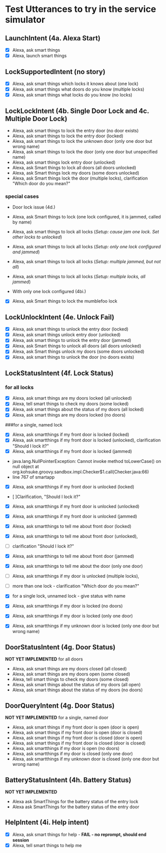 # Test Utterances to try in the service simulator

## LaunchIntent (4a. Alexa Start)
* [x] Alexa, ask smart things
* [x] Alexa, launch smart things

## LockSupportedIntent (no story)
* [x] Alexa, ask smart things which locks it knows about (one lock)
* [x] Alexa, ask smart things what doors do you know (multiple locks)
* [x] Alexa, ask smart things what locks do you know (no locks)

## LockLockIntent (4b. Single Door Lock and 4c. Multiple Door Lock)
* Alexa, ask smart things to lock the entry door (no door exists)
* Alexa, ask smart things to lock the entry door (locked)
* Alexa, ask smart things to lock the unknown door (only one door but wrong name)
* Alexa, ask smart things to lock the door (only one door but unspecified name)
* Alexa, ask smart things lock entry door (unlocked)
* Alexa, ask Smart things to lock all doors (all doors unlocked)
* Alexa, ask Smart things lock my doors (some doors unlocked)
* Alexa, ask Smart things lock the door (multiple locks), clarification "Which door do you mean?"

### special cases
* Door lock issue (4d.)
 * Alexa, ask Smart things to lock __<physical lock name>__ (one lock configured, it is jammed, called by name)
 * Alexa, ask smart things to lock all locks (_Setup: cause jam one lock. Set other locks to unlocked_)
 * Alexa, ask smart things to lock all locks (_Setup: only one lock configured and jammed_)
 * Alexa, ask smart things to lock all locks (_Setup: multiple jammed, but not all_)
 * Alexa, ask smart things to lock all locks (_Setup: multiple locks, all jammed_)

* With only one lock configured (4bi.)
 * [x] Alexa, ask Smart things to lock the mumblefoo lock

## LockUnlockIntent (4e. Unlock Fail)
* [x] Alexa, ask smart things to unlock the entry door (locked)
* [x] Alexa, ask smart things unlock entry door (unlocked)
* [x] Alexa, ask smart things to unlock the entry door (jammed)
* [x] Alexa, ask Smart things to unlock all doors (all doors unlocked)
* [x] Alexa, ask Smart things unlock my doors (some doors unlocked)
* [x] Alexa, ask smart things to unlock the door (no doors exists)

## LockStatusIntent (4f. Lock Status)
### for all locks
* [x] Alexa, ask smart things are my doors locked (all unlocked)
* [x] Alexa, tell smart things to check my doors (some locked)
* [x] Alexa, ask smart things about the status of my doors (all locked)
* [x] Alexa, ask smart things are my doors locked (no doors)

###for a single, named lock
* [x] Alexa, ask smartthings if my front door is locked (locked)
* [x] Alexa, ask smartthings if my front door is locked (unlocked), clarification "Should I lock it?"
* [x] Alexa, ask smartthings if my front door is locked (jammed)
 * java.lang.NullPointerException: Cannot invoke method toLowerCase() on null object
	at org.kohsuke.groovy.sandbox.impl.Checker$1.call(Checker.java:66)
 * line 767 of smartapp

* [x] Alexa, ask smartthings if my front door is unlocked (locked)
 * [ ]Clarification, "Should I lock it?"
* [x] Alexa, ask smartthings if my front door is unlocked (unlocked)
* [x] Alexa, ask smartthings if my front door is unlocked (jammed)
* [x] Alexa, ask smartthings to tell me about front door (locked)
* [x] Alexa, ask smartthings to tell me about front door (unlocked),
 * [ ] clarification "Should I lock it?"
* [x] Alexa, ask smartthings to tell me about front door (jammed)
* [x] Alexa, ask smartthings to tell me about the door (only one door)
* [ ] Alexa, ask smartthings if my door is unlocked (multiple locks),
 * [ ] more than one lock - clarification "Which door do you mean?"
 * [x] for a single lock, unnamed lock - give status with name
* [x] Alexa, ask smartthings if my door is locked (no doors)
* [x] Alexa, ask smartthings if my door is locked (only one door)
* [x] Alexa, ask smartthings if my unknown door is locked (only one door but wrong name)


## DoorStatusIntent (4g. Door Status)
**NOT YET IMPLEMENTED**
for all doors
* Alexa, ask smart things are my doors closed (all closed)
* Alexa, ask smart things are my doors open (some closed)
* Alexa, tell smart things to check my doors (some closed)
* Alexa, ask smart things about the status of my doors (all open)
* Alexa, ask smart things about the status of my doors (no doors)

## DoorQueryIntent (4g. Door Status)
**NOT YET IMPLEMENTED**
for a single, named door
* Alexa, ask smart things if my front door is open (door is open)
* Alexa, ask smart things if my front door is open (door is closed)
* Alexa, ask smart things if my front door is closed (door is open)
* Alexa, ask smart things if my front door is closed (door is closed)
* Alexa, ask smartthings if my door is open (no doors)
* Alexa, ask smartthings if my door is closed (only one door)
* Alexa, ask smartthings if my unknown door is closed (only one door but wrong name)


## BatteryStatusIntent (4h. Battery Status)
**NOT YET IMPLEMENTED**
*  Alexa ask SmartThings for the battery status of the entry lock
*  Alexa ask SmartThings for the battery status of the entry door


## HelpIntent (4i. Help intent)
* [x] Alexa, ask smart things for help - **FAIL - no reprompt, should end session**
* [x] Alexa, tell smart things to help me
